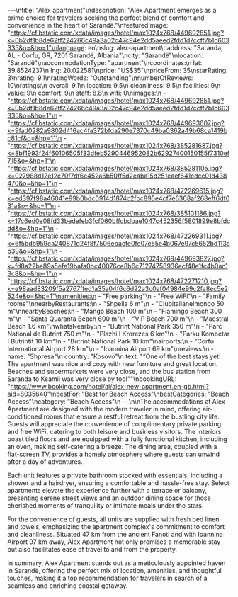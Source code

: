 ---\ntitle: "Alex apartment"\ndescription: "Alex Apartment emerges as a prime choice for travelers seeking the perfect blend of comfort and convenience in the heart of Sarandë."\nfeaturedImage: "https://cf.bstatic.com/xdata/images/hotel/max1024x768/449692851.jpg?k=0b2df1b8de62ff224266c49a3a02c47c94e2dd5aeed2fdd1d7ccff7b1c603335&o=&hp=1"\nlanguage: en\nslug: alex-apartment\naddress: "Saranda, AL - Corfu, GR, 7201 Sarandë, Albania"\ncity: "Sarandë"\nlocation: "Sarandë"\naccommodationType: "apartment"\ncoordinates:\n  lat: 39.8524237\n  lng: 20.022581\nprice: "US$35"\npriceFrom: 35\nstarRating: 3\nrating: 9.1\nratingWords: "Outstanding"\nnumberOfReviews: 10\nratings:\n  overall: 9.1\n  location: 9.5\n  cleanliness: 9.5\n  facilities: 9\n  value: 9\n  comfort: 9\n  staff: 8.8\n  wifi: 0\nimages:\n  - "https://cf.bstatic.com/xdata/images/hotel/max1024x768/449692851.jpg?k=0b2df1b8de62ff224266c49a3a02c47c94e2dd5aeed2fdd1d7ccff7b1c603335&o=&hp=1"\n  - "https://cf.bstatic.com/xdata/images/hotel/max1024x768/449693607.jpg?k=9fad0282a9802d416ac4fa372bfda290e7370c49ba0362a49b68ca1419bc81cf&o=&hp=1"\n  - "https://cf.bstatic.com/xdata/images/hotel/max1024x768/385281687.jpg?k=8bf1993f24f60106505f33dfeb5290446952082b62927400150155f7310ef715&o=&hp=1"\n  - "https://cf.bstatic.com/xdata/images/hotel/max1024x768/385281105.jpg?k=027988d12e12c70f7df6e452a6b50ff5d2eaba15d251eaef641cdcc01d438470&o=&hp=1"\n  - "https://cf.bstatic.com/xdata/images/hotel/max1024x768/472269615.jpg?k=ed397f98a46041e99b0bdc0914d1874c2fbc895e4cf7e6368af268eff6df031a&o=&hp=1"\n  - "https://cf.bstatic.com/xdata/images/hotel/max1024x768/385101186.jpg?k=17c6ed0e08fd33bedefeb3fcf060bffcbdbae1047c452356f5801899e8bfdcdd&o=&hp=1"\n  - "https://cf.bstatic.com/xdata/images/hotel/max1024x768/472269311.jpg?k=6f5bdb959ca240871d24f8f7506ebacfe0fe07e55e4b067e97c5652bd113cb39&o=&hp=1"\n  - "https://cf.bstatic.com/xdata/images/hotel/max1024x768/449693827.jpg?k=fd8a22be89a5efe19bafa0bc40076ce8b6c71274758936ecf48e1fc4b0ac13c8&o=&hp=1"\n  - "https://cf.bstatic.com/xdata/images/hotel/max1024x768/472271210.jpg?k=e98aad83209f5a2767ffed1a35a04f6c6d22a3c0af04984e99c2fa8ec5e2524e&o=&hp=1"\namenities:\n  - "Free parking"\n  - "Free WiFi"\n  - "Family rooms"\nnearbyRestaurants:\n  - "Shpella 6 m"\n  - "Clubitalianelmondo 50 m"\nnearbyBeaches:\n  - "Mango Beach 100 m"\n  - "Flamingo Beach 300 m"\n  - "Santa Quaranta Beach 600 m"\n  - "VIP Beach 700 m"\n  - "Maestral Beach 1.6 km"\nwhatsNearby:\n  - "Butrint National Park 350 m"\n  - "Parc National de Butrint 750 m"\n  - "Plazhi I Krorezes 6 km"\n  - "Parku Kombetar I Butrintit 10 km"\n  - "Butrint National Park 10 km"\nairports:\n  - "Corfu International Airport 28 km"\n  - "Ioannina Airport 69 km"\nreviews:\n  - name: "Shpresa"\n    country: "Kosovo"\n    text: "“One of the best stays yet! The apartment was nice and cozy with new furniture and great location. Beaches and supermarkets were very close, and the bus station from Saranda to Ksamil was very close by too!”"\nbookingURL: "https://www.booking.com/hotel/al/alex-new-apartment.en-gb.html?aid=8035640"\nbestFor: "Best for Beach Access"\nbestCategories: "Beach Access"\ncategory: "Beach Access"\n---\n\nThe accommodations at Alex Apartment are designed with the modern traveler in mind, offering air-conditioned rooms that ensure a restful retreat from the bustling city life. Guests will appreciate the convenience of complimentary private parking and free WiFi, catering to both leisure and business visitors. The interiors boast tiled floors and are equipped with a fully functional kitchen, including an oven, making self-catering a breeze. The dining area, coupled with a flat-screen TV, provides a homely atmosphere where guests can unwind after a day of adventures.

Each unit features a private bathroom stocked with essentials, including a shower and a hairdryer, ensuring a comfortable and hassle-free stay. Select apartments elevate the experience further with a terrace or balcony, presenting serene street views and an outdoor dining space for those cherished moments of tranquility or intimate meals under the stars.

For the convenience of guests, all units are supplied with fresh bed linen and towels, emphasizing the apartment complex's commitment to comfort and cleanliness. Situated 47 km from the ancient Fanoti and with Ioannina Airport 97 km away, Alex Apartment not only promises a memorable stay but also facilitates ease of travel to and from the property.

In summary, Alex Apartment stands out as a meticulously appointed haven in Sarandë, offering the perfect mix of location, amenities, and thoughtful touches, making it a top recommendation for travelers in search of a seamless and enriching coastal getaway.